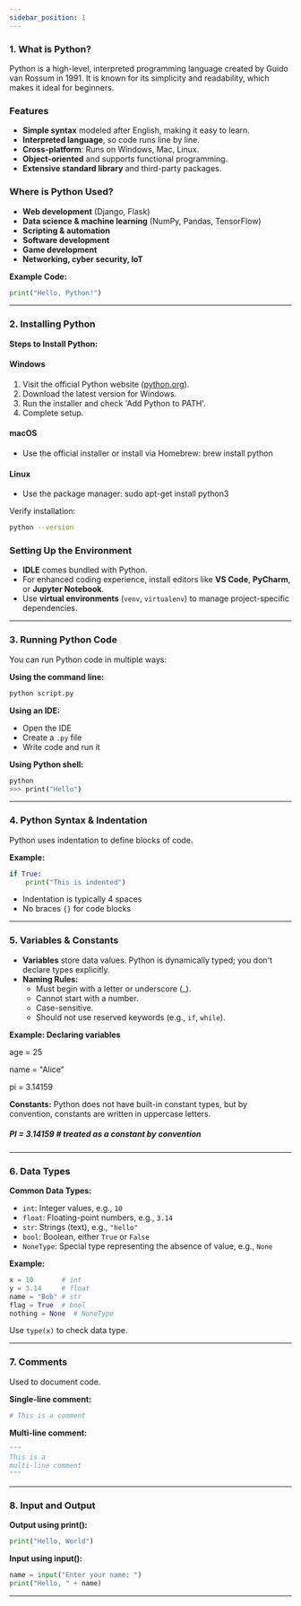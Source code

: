 ```yaml
---
sidebar_position: 1
---
```


<!-- ## Python 🐍 Basics -->

### 1. What is Python?

Python is a high-level, interpreted programming language created by Guido van Rossum in 1991. It is known for its simplicity and readability, which makes it ideal for beginners.

### Features
- **Simple syntax** modeled after English, making it easy to learn.
- **Interpreted language**, so code runs line by line.
- **Cross-platform**: Runs on Windows, Mac, Linux.
- **Object-oriented** and supports functional programming.
- **Extensive standard library** and third-party packages.

### Where is Python Used?
- **Web development** (Django, Flask)
- **Data science & machine learning** (NumPy, Pandas, TensorFlow)
- **Scripting & automation**
- **Software development**
- **Game development**
- **Networking, cyber security, IoT**

**Example Code:**

```python
print("Hello, Python!")
```

---

### 2. Installing Python

**Steps to Install Python:**

#### Windows
1. Visit the official Python website ([python.org](https://www.python.org)).
2. Download the latest version for Windows.
3. Run the installer and check 'Add Python to PATH'.
4. Complete setup.

#### macOS
- Use the official installer or install via Homebrew:
brew install python

#### Linux
- Use the package manager:
sudo apt-get install python3

Verify installation:

```bash
python --version
```

### Setting Up the Environment
- **IDLE** comes bundled with Python.
- For enhanced coding experience, install editors like **VS Code**, **PyCharm**, or **Jupyter Notebook**.
- Use **virtual environments** (`venv`, `virtualenv`) to manage project-specific dependencies.

---

### 3. Running Python Code

You can run Python code in multiple ways:

**Using the command line:**

```bash
python script.py
```

**Using an IDE:**

* Open the IDE
* Create a `.py` file
* Write code and run it

**Using Python shell:**

```bash
python
>>> print("Hello")
```

---

### 4. Python Syntax & Indentation

Python uses indentation to define blocks of code.

**Example:**

```python
if True:
    print("This is indented")
```

* Indentation is typically 4 spaces
* No braces `{}` for code blocks

---

### 5. Variables & Constants

- **Variables** store data values. Python is dynamically typed; you don't declare types explicitly.
- **Naming Rules:**
  - Must begin with a letter or underscore (_).
  - Cannot start with a number.
  - Case-sensitive.
  - Should not use reserved keywords (e.g., `if`, `while`).

**Example: Declaring variables**

age = 25

name = "Alice"

pi = 3.14159

**Constants:** Python does not have built-in constant types, but by convention, constants are written in uppercase letters.

##### PI = 3.14159 # treated as a constant by convention
---

### 6. Data Types

**Common Data Types:**

- `int`: Integer values, e.g., `10`
- `float`: Floating-point numbers, e.g., `3.14`
- `str`: Strings (text), e.g., `"hello"`
- `bool`: Boolean, either `True` or `False`
- `NoneType`: Special type representing the absence of value, e.g., `None`

**Example:**

```python
x = 10       # int
y = 3.14     # float
name = "Bob" # str
flag = True  # bool
nothing = None  # NoneType
```

Use `type(x)` to check data type.

---

### 7. Comments

Used to document code.

**Single-line comment:**

```python
# This is a comment
```

**Multi-line comment:**

```python
"""
This is a
multi-line comment
"""
```

---

### 8. Input and Output

**Output using print():**

```python
print("Hello, World")
```

**Input using input():**

```python
name = input("Enter your name: ")
print("Hello, " + name)
```

---

